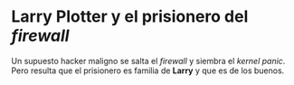 ﻿# Larry Plotter y el prisionero del *firewall*Un supuesto hacker maligno se salta el *firewall* y siembra el *kernel panic*. Pero resulta que el prisionero es familia de **Larry** y que es de los buenos.